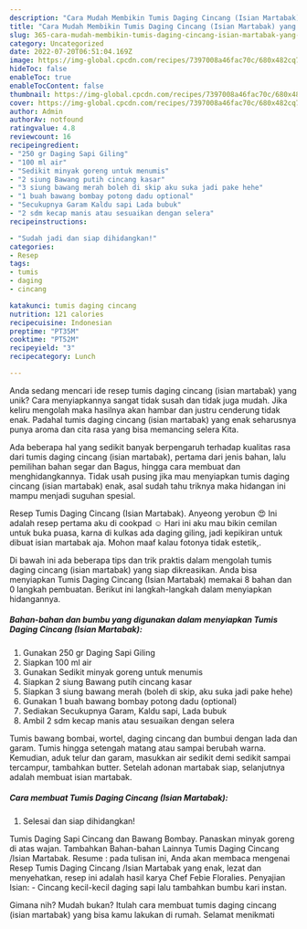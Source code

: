 ```yaml
---
description: "Cara Mudah Membikin Tumis Daging Cincang (Isian Martabak) yang Lezat"
title: "Cara Mudah Membikin Tumis Daging Cincang (Isian Martabak) yang Lezat"
slug: 365-cara-mudah-membikin-tumis-daging-cincang-isian-martabak-yang-lezat
category: Uncategorized
date: 2022-07-20T06:51:04.169Z
image: https://img-global.cpcdn.com/recipes/7397008a46fac70c/680x482cq70/tumis-daging-cincang-isian-martabak-foto-resep-utama.jpg
hideToc: false
enableToc: true
enableTocContent: false
thumbnail: https://img-global.cpcdn.com/recipes/7397008a46fac70c/680x482cq70/tumis-daging-cincang-isian-martabak-foto-resep-utama.jpg
cover: https://img-global.cpcdn.com/recipes/7397008a46fac70c/680x482cq70/tumis-daging-cincang-isian-martabak-foto-resep-utama.jpg
author: Admin
authorAv: notfound
ratingvalue: 4.8
reviewcount: 16
recipeingredient:
- "250 gr Daging Sapi Giling"
- "100 ml air"
- "Sedikit minyak goreng untuk menumis"
- "2 siung Bawang putih cincang kasar"
- "3 siung bawang merah boleh di skip aku suka jadi pake hehe"
- "1 buah bawang bombay potong dadu optional"
- "Secukupnya Garam Kaldu sapi Lada bubuk"
- "2 sdm kecap manis atau sesuaikan dengan selera"
recipeinstructions:

- "Sudah jadi dan siap dihidangkan!"
categories:
- Resep
tags:
- tumis
- daging
- cincang

katakunci: tumis daging cincang 
nutrition: 121 calories
recipecuisine: Indonesian
preptime: "PT35M"
cooktime: "PT52M"
recipeyield: "3"
recipecategory: Lunch

---
```





Anda sedang mencari ide resep tumis daging cincang (isian martabak) yang unik? Cara menyiapkannya sangat tidak susah dan tidak juga mudah. Jika keliru mengolah maka hasilnya akan hambar dan justru cenderung tidak enak. Padahal tumis daging cincang (isian martabak) yang enak seharusnya punya aroma dan cita rasa yang bisa memancing selera Kita.





Ada beberapa hal yang sedikit banyak berpengaruh terhadap kualitas rasa dari tumis daging cincang (isian martabak), pertama dari jenis bahan, lalu pemilihan bahan segar dan Bagus, hingga cara membuat dan menghidangkannya. Tidak usah pusing jika mau menyiapkan tumis daging cincang (isian martabak) enak,      asal sudah tahu triknya maka hidangan ini mampu menjadi suguhan spesial.














Resep Tumis Daging Cincang (Isian Martabak). Anyeong yerobun 😍 Ini adalah resep pertama aku di cookpad ☺️ Hari ini aku mau bikin cemilan untuk buka puasa, karna di kulkas ada daging giling, jadi kepikiran untuk dibuat isian martabak aja. Mohon maaf kalau fotonya tidak estetik,.






Di bawah ini ada beberapa tips dan trik praktis dalam mengolah tumis daging cincang (isian martabak) yang siap dikreasikan. Anda bisa menyiapkan Tumis Daging Cincang (Isian Martabak) memakai 8 bahan dan 0 langkah pembuatan. Berikut ini langkah-langkah dalam menyiapkan hidangannya.

<!--inarticleads1-->

##### Bahan-bahan dan bumbu yang digunakan dalam menyiapkan Tumis Daging Cincang (Isian Martabak):

1. Gunakan 250 gr Daging Sapi Giling
1. Siapkan 100 ml air
1. Gunakan Sedikit minyak goreng untuk menumis
1. Siapkan 2 siung Bawang putih cincang kasar
1. Siapkan 3 siung bawang merah (boleh di skip, aku suka jadi pake hehe)
1. Gunakan 1 buah bawang bombay potong dadu (optional)
1. Sediakan Secukupnya Garam, Kaldu sapi, Lada bubuk
1. Ambil 2 sdm kecap manis atau sesuaikan dengan selera


Tumis bawang bombai, wortel, daging cincang dan bumbui dengan lada dan garam. Tumis hingga setengah matang atau sampai berubah warna. Kemudian, aduk telur dan garam, masukkan air sedikit demi sedikit sampai tercampur, tambahkan butter. Setelah adonan martabak siap, selanjutnya adalah membuat isian martabak. 

<!--inarticleads2-->

##### Cara membuat Tumis Daging Cincang (Isian Martabak):


1. Selesai dan siap dihidangkan!

Tumis Daging Sapi Cincang dan Bawang Bombay. Panaskan minyak goreng di atas wajan. Tambahkan Bahan-bahan Lainnya Tumis Daging Cincang /Isian Martabak. Resume : pada tulisan ini, Anda akan membaca mengenai Resep Tumis Daging Cincang /Isian Martabak yang enak, lezat dan menyehatkan, resep ini adalah hasil karya Chef Febie Floralies. Penyajian Isian: - Cincang kecil-kecil daging sapi lalu tambahkan bumbu kari instan. 

Gimana nih? Mudah bukan? Itulah cara membuat tumis daging cincang (isian martabak) yang bisa kamu lakukan di rumah. Selamat menikmati
